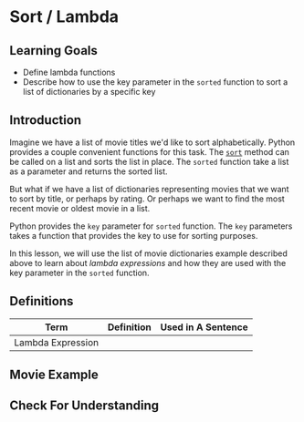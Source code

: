 # Sort / Lambda

## Learning Goals

* Define lambda functions
* Describe how to use the key parameter in the `sorted` function to sort a list of dictionaries by a specific key

## Introduction

Imagine we have a list of movie titles we'd like to sort alphabetically. Python provides a couple convenient functions for this task. The [`sort`](https://docs.python.org/3/howto/sorting.html#sorting-basics) method can be called on a list and sorts the list in place. The `sorted` function take a list as a parameter and returns the sorted list.  

But what if we have a list of dictionaries representing movies that we want to sort by title, or perhaps by rating. Or perhaps we want to find the most recent movie or oldest movie in a list.

Python provides the `key` parameter for `sorted` function. The `key` parameters takes a function that provides the key to use for sorting purposes. 

In this lesson, we will use the list of movie dictionaries example described above to learn about *lambda expressions* and how they are used with the key parameter in the `sorted` function. 

## Definitions

| Term | Definition | Used in A Sentence |
| -- | -- | -- |
|Lambda Expression | | |

## Movie Example

## Check For Understanding



